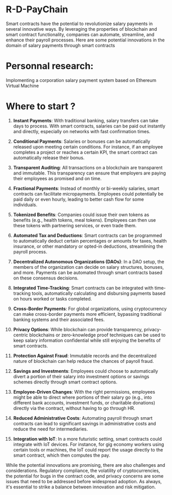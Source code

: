 # R-D-PayChain

Smart contracts have the potential to revolutionize salary payments in several innovative ways. By leveraging the properties of blockchain and smart contract functionality, companies can automate, streamline, and enhance their payroll processes. Here are some potential innovations in the domain of salary payments through smart contracts

# Personnal research:

Implomenting a corporation salary payment system based on Ethereum Virtual Machine

# Where to start ?

1. **Instant Payments**: With traditional banking, salary transfers can take days to process. With smart contracts, salaries can be paid out instantly and directly, especially on networks with fast confirmation times.

2. **Conditional Payments**: Salaries or bonuses can be automatically released upon meeting certain conditions. For instance, if an employee completes a project or reaches a certain KPI, the smart contract can automatically release their bonus.

3. **Transparent Auditing**: All transactions on a blockchain are transparent and immutable. This transparency can ensure that employers are paying their employees as promised and on time.

4. **Fractional Payments**: Instead of monthly or bi-weekly salaries, smart contracts can facilitate micropayments. Employees could potentially be paid daily or even hourly, leading to better cash flow for some individuals.

5. **Tokenized Benefits**: Companies could issue their own tokens as benefits (e.g., health tokens, meal tokens). Employees can then use these tokens with partnering services, or even trade them.

6. **Automated Tax and Deductions**: Smart contracts can be programmed to automatically deduct certain percentages or amounts for taxes, health insurance, or other mandatory or opted-in deductions, streamlining the payroll process.

7. **Decentralized Autonomous Organizations (DAOs)**: In a DAO setup, the members of the organization can decide on salary structures, bonuses, and more. Payments can be automated through smart contracts based on these consensus decisions.

8. **Integrated Time-Tracking**: Smart contracts can be integrated with time-tracking tools, automatically calculating and disbursing payments based on hours worked or tasks completed.

9. **Cross-Border Payments**: For global organizations, using cryptocurrency can make cross-border payments more efficient, bypassing traditional banking systems and their associated fees.

10. **Privacy Options**: While blockchain can provide transparency, privacy-centric blockchains or zero-knowledge proof techniques can be used to keep salary information confidential while still enjoying the benefits of smart contracts.

11. **Protection Against Fraud**: Immutable records and the decentralized nature of blockchain can help reduce the chances of payroll fraud.

12. **Savings and Investments**: Employees could choose to automatically divert a portion of their salary into investment options or savings schemes directly through smart contract options.

13. **Employee-Driven Changes**: With the right permissions, employees might be able to direct where portions of their salary go (e.g., into different bank accounts, investment funds, or charitable donations) directly via the contract, without having to go through HR.

14. **Reduced Administrative Costs**: Automating payroll through smart contracts can lead to significant savings in administrative costs and reduce the need for intermediaries.

15. **Integration with IoT**: In a more futuristic setting, smart contracts could integrate with IoT devices. For instance, for gig economy workers using certain tools or machines, the IoT could report the usage directly to the smart contract, which then computes the pay.

While the potential innovations are promising, there are also challenges and considerations. Regulatory compliance, the volatility of cryptocurrencies, the potential for bugs in the contract code, and privacy concerns are some issues that need to be addressed before widespread adoption. As always, it's essential to strike a balance between innovation and risk mitigation.
